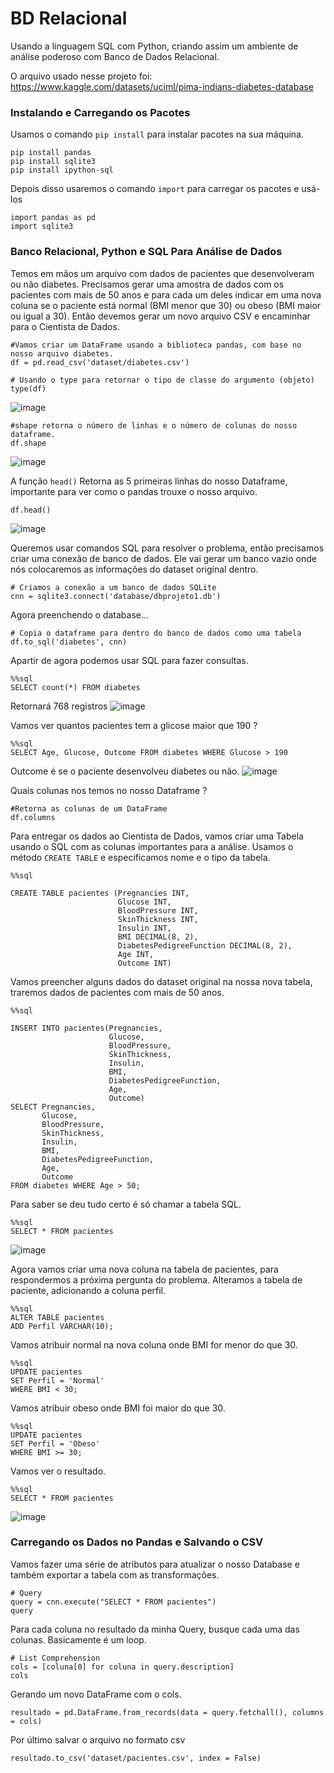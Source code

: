 # BD Relacional

Usando a linguagem SQL com Python, criando assim um ambiente de análise poderoso com Banco de Dados Relacional.

O arquivo usado nesse projeto foi: https://www.kaggle.com/datasets/uciml/pima-indians-diabetes-database

### Instalando e Carregando os Pacotes

Usamos o comando `pip install` para instalar pacotes na sua máquina.

```
pip install pandas 
pip install sqlite3
pip install ipython-sql
```
Depois disso usaremos o comando `import` para carregar os pacotes e usá-los

```
import pandas as pd
import sqlite3
```
### Banco Relacional, Python e SQL Para Análise de Dados

Temos em mãos um arquivo com dados de pacientes que desenvolveram ou não diabetes. Precisamos gerar uma amostra de dados com os pacientes com mais de 50 anos e para cada um deles indicar em uma nova coluna se o paciente está normal (BMI menor que 30) ou obeso (BMI maior ou igual a 30). Então devemos gerar um novo arquivo CSV e encaminhar para o Cientista de Dados.

```
#Vamos criar um DataFrame usando a biblioteca pandas, com base no nosso arquivo diabetes.
df = pd.read_csv('dataset/diabetes.csv')

# Usando o type para retornar o tipo de classe do argumento (objeto)
type(df)
```
![image](https://user-images.githubusercontent.com/84130785/174140677-e90fdeeb-d6e0-4258-a096-58791639e898.png)

```
#shape retorna o número de linhas e o número de colunas do nosso dataframe.
df.shape
```
![image](https://user-images.githubusercontent.com/84130785/174133927-2d16e696-e4fa-4ed8-85ce-9433682bdda7.png)

A função `head()` Retorna as 5 primeiras linhas do nosso Dataframe, importante para ver como o pandas trouxe o nosso arquivo.

```
df.head()
```
![image](https://user-images.githubusercontent.com/84130785/174133853-39f70f48-770b-43c6-b55d-db7b8af43f03.png)


Queremos usar comandos SQL para resolver o problema, então precisamos criar uma conexão de banco de dados. 
Ele vai gerar um banco vazio onde nós colocaremos as informações do dataset original dentro. 

```
# Criamos a conexão a um banco de dados SQLite
cnn = sqlite3.connect('database/dbprojeto1.db')
```
Agora preenchendo o database...

```
# Copia o dataframe para dentro do banco de dados como uma tabela
df.to_sql('diabetes', cnn)
```
Apartir de agora podemos usar SQL para fazer consultas.

```
%%sql
SELECT count(*) FROM diabetes
```
Retornará 768 registros
![image](https://user-images.githubusercontent.com/84130785/174140948-ad874faf-a118-42cb-ae98-4d1f44c1a09e.png)

Vamos ver quantos pacientes tem a glicose maior que 190 ?
```
%%sql
SELECT Age, Glucose, Outcome FROM diabetes WHERE Glucose > 190
```
Outcome é se o paciente desenvolveu diabetes ou não.
![image](https://user-images.githubusercontent.com/84130785/174133543-79099c8d-9557-4e9d-a36b-bf7a298a6bb5.png)

Quais colunas nos temos no nosso Dataframe ?

```
#Retorna as colunas de um DataFrame
df.columns
```
Para entregar os dados ao Cientista de Dados, vamos criar uma Tabela usando o SQL com as colunas importantes para a análise.
Usamos o método `CREATE TABLE` e especificamos nome e o tipo da tabela.

```
%%sql

CREATE TABLE pacientes (Pregnancies INT,
                        Glucose INT,
                        BloodPressure INT,
                        SkinThickness INT,
                        Insulin INT,
                        BMI DECIMAL(8, 2),
                        DiabetesPedigreeFunction DECIMAL(8, 2),
                        Age INT,
                        Outcome INT)
```

Vamos preencher alguns dados do dataset original na nossa nova tabela, traremos dados de pacientes com mais de 50 anos.

```
%%sql

INSERT INTO pacientes(Pregnancies, 
                      Glucose, 
                      BloodPressure, 
                      SkinThickness, 
                      Insulin, 
                      BMI, 
                      DiabetesPedigreeFunction, 
                      Age, 
                      Outcome) 
SELECT Pregnancies, 
       Glucose, 
       BloodPressure, 
       SkinThickness, 
       Insulin, 
       BMI, 
       DiabetesPedigreeFunction, 
       Age, 
       Outcome 
FROM diabetes WHERE Age > 50;

```
Para saber se deu tudo certo é só chamar a tabela SQL.

```
%%sql
SELECT * FROM pacientes
```
![image](https://user-images.githubusercontent.com/84130785/174135150-626d9b95-8648-4620-ac1c-1cbede7f0594.png)

Agora vamos criar uma nova coluna na tabela de pacientes, para respondermos a próxima pergunta do problema. 
Alteramos a tabela de paciente, adicionando a coluna perfil.

```
%%sql 
ALTER TABLE pacientes
ADD Perfil VARCHAR(10);
```

Vamos atribuir normal na nova coluna onde BMI for menor do que 30.

```
%%sql
UPDATE pacientes
SET Perfil = 'Normal'
WHERE BMI < 30;
```

Vamos atribuir obeso onde BMI foi maior do que 30.

```
%%sql
UPDATE pacientes
SET Perfil = 'Obeso'
WHERE BMI >= 30;
```

Vamos ver o resultado.

```
%%sql
SELECT * FROM pacientes
```

![image](https://user-images.githubusercontent.com/84130785/174139848-966a2e47-40f4-4ff5-8323-1a47006392cd.png)

### Carregando os Dados no Pandas e Salvando o CSV

Vamos fazer uma série de atributos para atualizar o nosso Database e também exportar a tabela com as transformações.

```
# Query
query = cnn.execute("SELECT * FROM pacientes")
query
```

Para cada coluna no resultado da minha Query, busque cada uma das colunas. Basicamente é um loop.

```
# List Comprehension
cols = [coluna[0] for coluna in query.description]
cols
```
Gerando um novo DataFrame com o cols.

```
resultado = pd.DataFrame.from_records(data = query.fetchall(), columns = cols)
```

Por último salvar o arquivo no formato csv

```
resultado.to_csv('dataset/pacientes.csv', index = False)
```
